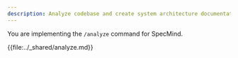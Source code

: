```yaml
---
description: Analyze codebase and create system architecture documentation
---
```


You are implementing the `/analyze` command for SpecMind.

{{file:../_shared/analyze.md}}

